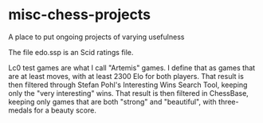 # misc-chess-projects
 A place to put ongoing projects of varying usefulness

The file edo.ssp is an Scid ratings file.

Lc0 test games are what I call "Artemis" games. I define that as games that are at least moves, with at least 2300 Elo for both players. That result is then filtered through Stefan Pohl's Interesting Wins Search Tool, keeping only the "very interesting" wins. That result is then filtered in ChessBase, keeping only games that are both "strong" and "beautiful", with three-medals for a beauty score.
